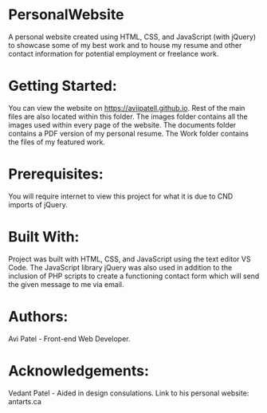 # PersonalWebsite

A personal website created using HTML, CSS, and JavaScript (with jQuery) to showcase some of my best work and to house my resume and other contact information for potential employment or freelance work. 

# Getting Started: 

You can view the website on https://aviipatell.github.io.
Rest of the main files are also located within this folder. The images folder contains all the images used within every page of the website. The documents folder contains a PDF version of my personal resume. The Work folder contains the files of my featured work. 

# Prerequisites: 

You will require internet to view this project for what it is due to CND imports of jQuery. 

# Built With:

Project was built with HTML, CSS, and JavaScript using the text editor VS Code. The JavaScript library jQuery was also used in addition to the inclusion of PHP scripts to create a functioning contact form which will send the given message to me via email. 

# Authors:

Avi Patel - Front-end Web Developer.

# Acknowledgements: 

Vedant Patel - Aided in design consulations. Link to his personal website: antarts.ca
